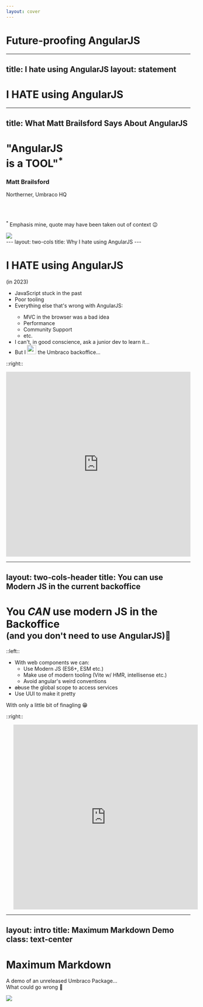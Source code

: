 ```yaml
---
layout: cover
---
```

# Future-proofing AngularJS

---
title: I hate using AngularJS
layout: statement
---

# I <span class="font-serif">**HATE**</span> using AngularJS

---
title: What Matt Brailsford Says About AngularJS
---
<div class="flex items-center">
<div class="flex-grow">
<h1><span class="font-size-15 line-height-20">"AngularJS<br><strong class="font-size-25">is a TOOL</strong>"<sup>*</sup></span></h1>

### Matt Brailsford  

Northerner, Umbraco HQ

<br/>
<br/>

<sup>*</sup> Emphasis mine, quote may have been taken out of context 😉

</div>

<img class="w-67 ml-20" src="/matt_brailsford.jpg"/>

</div>
---
layout: two-cols
title: Why I hate using AngularJS
---

# I <span class="font-serif">**HATE**</span> using AngularJS
<v-click>

(in 2023)

</v-click>
<v-clicks>

- <mdi-bicycle-penny-farthing/> JavaScript stuck in the past
- <mdi-hammer-wrench/> Poor tooling
- <mdi-angularjs/> Everything else that's wrong with AngularJS:
    - MVC in the browser was a bad idea
    - Performance
    - Community Support
    - etc.
- <mdi-school/> I can&apos;t, in good conscience, ask a junior dev to learn it...
- But I <img src="/our_heart.png" width="25" height="25" class="inline"/> the Umbraco backoffice...

</v-clicks>

::right::
<v-click>
<div style="width:100%;height:0;padding-bottom:100%;position:relative;"><iframe src="https://giphy.com/embed/w2nWAyOecQ8ItoEF1o" width="100%" height="100%" style="position:absolute" frameBorder="0" class="giphy-embed" allowFullScreen></iframe></div>
</v-click>

<!--
Poor SoC: No ESM. Everything is in the global scope.

Little/no intellisense.

Deadend framework

-->

---
layout: two-cols-header
title: You can use Modern JS in the current backoffice
---

# You <span class="font-serif">_CAN_</span> use modern JS in the Backoffice<br/><v-click><small>(and you don't need to use AngularJS)</small></v-click><v-click><small>🎉</small></v-click>

::left::

<v-clicks>

- With web components we can:
  - <mdi-language-javascript/> Use Modern JS (ES6+, ESM etc.)
  - <mdi-hammer-wrench/> Make use of modern tooling (Vite w/ HMR, intellisense etc.)
  - <mdi-file-question-outline/> Avoid angular's weird conventions
- ~~ab~~use the global scope to access services
- <mdi-umbraco/> Use UUI to make it pretty

</v-clicks>
<v-click>

With only a little bit of finagling 😁

</v-click>

::right::

<v-click>
<div style="width:100%;height:0;margin-left:20px;padding-bottom:100%;position:relative;"><iframe src="https://giphy.com/embed/QYJxw5UyDW4QrH0WqF" width="100%" height="100%" style="position:absolute" frameBorder="0" class="giphy-embed" allowFullScreen></iframe></div>
</v-click>

---
layout: intro
title: Maximum Markdown Demo
class: text-center
---

<h1 class="font-serif">
    <strong>Maximum</strong> Markdown
</h1>

A demo of an unreleased Umbraco Package...  
What could go wrong 🤷

<v-click>
<img src="/excited.webp" class="mx-auto">
</v-click>